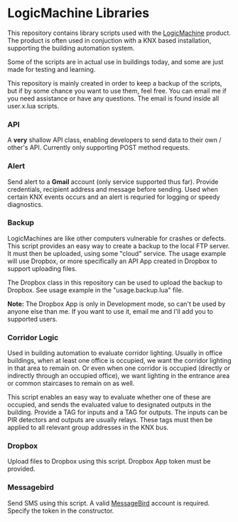 # LogicMachine Libraries

This repository contains library scripts used with the [LogicMachine](https://openrb.com/logicmachine5-power-pmc/) product.
The product is often used in conjuction with a KNX based installation, supporting the building automation system.

Some of the scripts are in actual use in buildings today, and some are just made for testing and learning.

This repository is mainly created in order to keep a backup of the scripts, but if by some chance you want to use them, feel free. You can email me if you need assistance or have any questions. The email is found inside all user.x.lua scripts.

### API
A **very** shallow API class, enabling developers to send data to their own / other's API. Currently only supporting POST method requests.

### Alert
Send alert to a **Gmail** account (only service supported thus far). Provide credentials, recipient address and message before sending. Used when certain KNX events occurs and an alert is requried for logging or speedy diagnostics. 

### Backup
LogicMachines are like other computers vulnerable for crashes or defects. This script provides an easy way to create a backup to the local FTP server. It must then be uploaded, using some "cloud" service. The usage example will use Dropbox, or more specifically an API App created in Dropbox to support uploading files. 

The Dropbox class in this repository can be used to upload the backup to Dropbox. See usage example in the "usage.backup.lua" file. 

**Note:** The Dropbox App is only in Development mode, so can't be used by anyone else than me. If you want to use it, email me and I'll add you to supported users.

### Corridor Logic
Used in building automation to evaluate corridor lighting. Usually in office buildings, when at least one office is occupied, we want the corridor lighting in that area to remain on. Or even when one corridor is occupied (directly or indirectly through an occupied office), we want lighting in the entrance area or common staircases to remain on as well.

This script enables an easy way to evaluate whether one of these are occupied, and sends the evaluated value to designated outputs in the building. Provide a TAG for inputs and a TAG for outputs. The inputs can be PIR detectors and outputs are usually relays. These tags must then be applied to all relevant group addresses in the KNX bus.   

### Dropbox
Upload files to Dropbox using this script. Dropbox App token must be provided.

### Messagebird
Send SMS using this script. A valid [MessageBird](https://messagebird.com/en) account is required. Specify the token in the constructor.